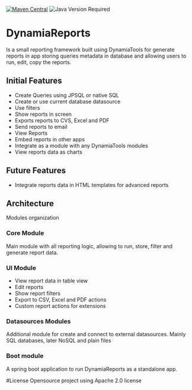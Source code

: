 [![Maven Central](https://img.shields.io/maven-central/v/tools.dynamia.reports/tools.dynamia.reports.core)](https://search.maven.org/search?q=tools.dynamia.reports)
![Java Version Required](https://img.shields.io/badge/java-11+-blue)

# DynamiaReports

Is a small reporting framework built using DynamiaTools for generate reports in app storing queries metadata in database and allowing users to run, edit, copy the reports. 

## Initial Features
- Create Queries using JPSQL or native SQL
- Create or use current database datasource
- Use filters
- Show reports in screen
- Exports reports to CVS, Excel and PDF
- Send reports to email
- View Reports 
- Embed reports in other apps
- Integrate as a module with any DynamiaTools modules
- View reports data as charts


## Future Features
- Integrate reports data in HTML templates for advanced reports

## Architecture
Modules organization

### Core Module
Main module with all reporting logic, allowing to run, store, filter and generate report data. 

### UI Module
- View report data in table view
- Edit reports
- Show report filters
- Export to CSV, Excel and PDF actions
- Custom report actions for extensions

### Datasources Modules
Additional module for  create and connect to external datasources. Mainly SQL databases, later NoSQL and plain files

### Boot module
A spring boot application to run DynamiaReports as a standalone app.

#License
Opensource project using Apache 2.0 license




